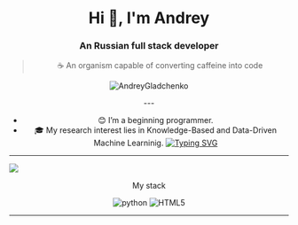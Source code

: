 <center>
<h1 align="center">Hi 👋, I'm Andrey</h1>
<h3 align="center">An Russian full stack developer</h3>
<blockquote align="center">☕ An organism capable of converting caffeine into code</blockquote>
<p align="center"> <img src="https://komarev.com/ghpvc/?username=AndreyGladchenko&label=Profile%20views&color=blueviolet&style=flat" alt="AndreyGladchenko" /> </p>
---
 
- 😊 I’m a beginning programmer.
- 🎓 My research interest lies in Knowledge-Based and Data-Driven Machine Learninig.
 [![Typing SVG](https://readme-typing-svg.herokuapp.com?color=%2336BCF7&lines=Im+curently+working+on+this+page)](https://git.io/typing-svg)

---

<a href="">
  <img align="left" src="https://github-readme-stats.vercel.app/api?username=AndreyGladchenko&count_private=true&show_icons=true" />
</a>

<br>

<p align="center">
My stack
 
![python](https://img.shields.io/badge/-python-grey?style=for-the-badge&logo=python&logoColor=white&labelColor=5539cc)
![HTML5](https://img.shields.io/badge/html%205-grey?style=for-the-badge&logo=html5&logoColor=white&labelColor=5539cc)
</p>

---

</br>


<!--
[![Hits](https://hits.sh/github.com/AndreyGladchenko/hits.svg)](https://hits.sh/github.com/AndreyGladchenko/hits/)
**AndreyGladchenko/AndreyGladchenko** is a ✨ _special_ ✨ repository because its `README.md` (this file) appears on your GitHub profile.

Here are some ideas to get you started:

- 🔭 I’m currently working on ...
- 🌱 I’m currently learning ...
- 👯 I’m looking to collaborate on ...
- 🤔 I’m looking for help with ...
- 💬 Ask me about ...
- 📫 How to reach me: ...
- 😄 Pronouns: ...
- ⚡ Fun fact: ...
https://habr.com/ru/articles/649363/
https://docs.github.com/ru/get-started/writing-on-github/getting-started-with-writing-and-formatting-on-github/quickstart-for-writing-on-github
-->

